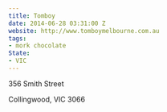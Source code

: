 ```yaml
---
title: Tomboy
date: 2014-06-28 03:31:00 Z
website: http://www.tomboymelbourne.com.au
tags:
- mork chocolate
State:
- VIC
---
```


356 Smith Street

Collingwood, VIC 3066
